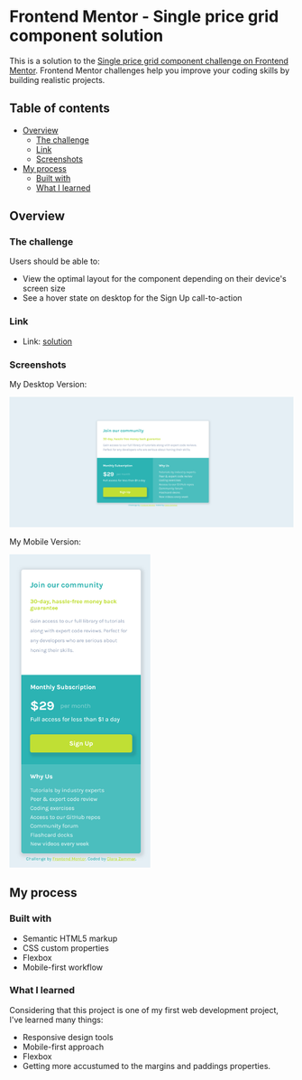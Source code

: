 # Frontend Mentor - Single price grid component solution

This is a solution to the [Single price grid component challenge on Frontend Mentor](https://www.frontendmentor.io/challenges/single-price-grid-component-5ce41129d0ff452fec5abbbc). Frontend Mentor challenges help you improve your coding skills by building realistic projects. 

## Table of contents

- [Overview](#overview)
  - [The challenge](#the-challenge)
  - [Link](#link)
  - [Screenshots](#screenshots)
- [My process](#my-process)
  - [Built with](#built-with)
  - [What I learned](#what-i-learned)

## Overview

### The challenge

Users should be able to:

- View the optimal layout for the component depending on their device's screen size
- See a hover state on desktop for the Sign Up call-to-action

### Link

- Link: [solution](https://claraz4.github.io/Single-Price-Grid/)


### Screenshots

My Desktop Version:

![Desktop Version](desktop-design.png)


My Mobile Version:

<img src="mobile-design.png" alt="Mobile Design" width="250" height="555">


## My process

### Built with

- Semantic HTML5 markup
- CSS custom properties
- Flexbox
- Mobile-first workflow


### What I learned

Considering that this project is one of my first web development project, I've learned many things:
- Responsive design tools
- Mobile-first approach
- Flexbox
- Getting more accustumed to the margins and paddings properties.

